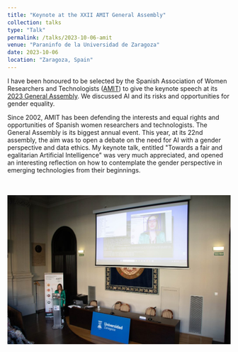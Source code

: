 ```yaml
---
title: "Keynote at the XXII AMIT General Assembly"
collection: talks
type: "Talk"
permalink: /talks/2023-10-06-amit
venue: "Paraninfo de la Universidad de Zaragoza"
date: 2023-10-06
location: "Zaragoza, Spain"
---
```


I have been honoured to be selected by the Spanish Association of Women Researchers and Technologists ([AMIT](https://amit-es.org/)) to give the keynote speech at its [2023 General Assembly](https://amit-es.org/noticias/xxii-asamblea-general-de-amit/). We discussed AI and its risks and opportunities for gender equality.

Since 2002, AMIT has been defending the interests and equal rights and opportunities of Spanish women researchers and technologists. The General Assembly is its biggest annual event. This year, at its 22nd assembly, the aim was to open a debate on the need for AI with a gender perspective and data ethics. My keynote talk, entitled "Towards a fair and egalitarian Artificial Intelligence" was very much appreciated, and opened an interesting reflection on how to contemplate the gender perspective in emerging technologies from their beginnings.

<br> <br/><img src='/images/amit_asamblea.jpg'>


